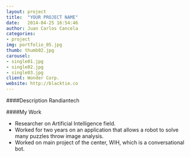 ```yaml
---
layout: project
title:  "YOUR PROJECT NAME"
date:   2014-04-25 16:54:46
author: Juan Carlos Cancela
categories:
- project
img: portfolio_05.jpg
thumb: thumb02.jpg
carousel:
- single01.jpg
- single02.jpg
- single03.jpg
client: Wonder Corp.
website: http://blacktie.co
---
```

####Description
Randiantech

####My Work
* Researcher on Artificial Intelligence field. 
* Worked for two years on an application that allows a robot to solve many puzzles throw image analysis. 
* Worked on main project of the center, WIH, which is a conversational bot.